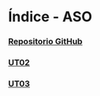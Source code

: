 # Índice - ASO

### [Repositorio GitHub](https://github.com/AngelaFerDel/aso_afd)

### [UT02](ut02/index.md)

### [UT03](ut03/index.md)